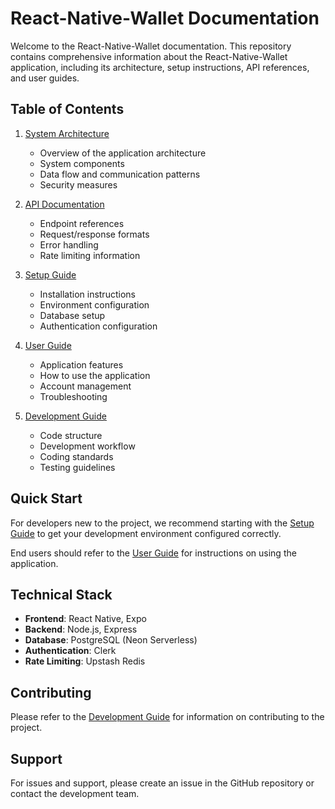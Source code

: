 # React-Native-Wallet Documentation

Welcome to the React-Native-Wallet documentation. This repository contains comprehensive information about the React-Native-Wallet application, including its architecture, setup instructions, API references, and user guides.

## Table of Contents

1. [System Architecture](./system-architecture.md)

   - Overview of the application architecture
   - System components
   - Data flow and communication patterns
   - Security measures

2. [API Documentation](./api-documentation.md)

   - Endpoint references
   - Request/response formats
   - Error handling
   - Rate limiting information

3. [Setup Guide](./setup-guide.md)

   - Installation instructions
   - Environment configuration
   - Database setup
   - Authentication configuration

4. [User Guide](./user-guide.md)

   - Application features
   - How to use the application
   - Account management
   - Troubleshooting

5. [Development Guide](./development-guide.md)
   - Code structure
   - Development workflow
   - Coding standards
   - Testing guidelines

## Quick Start

For developers new to the project, we recommend starting with the [Setup Guide](./setup-guide.md) to get your development environment configured correctly.

End users should refer to the [User Guide](./user-guide.md) for instructions on using the application.

## Technical Stack

- **Frontend**: React Native, Expo
- **Backend**: Node.js, Express
- **Database**: PostgreSQL (Neon Serverless)
- **Authentication**: Clerk
- **Rate Limiting**: Upstash Redis

## Contributing

Please refer to the [Development Guide](./development-guide.md) for information on contributing to the project.

## Support

For issues and support, please create an issue in the GitHub repository or contact the development team.
